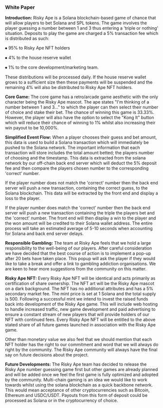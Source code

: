 ### White Paper
**Introduction:** Risky Ape is a Solana blockchain-based game of chance that will allow players to bet Solana and SPL tokens. The game involves the player guessing a number between 1 and 3 thus entering a 'triple or nothing' situation. Deposits to play the game are charged a 5% transaction fee which is distributed as such:

⦁	95% to Risky Ape NFT holders

⦁	4% to the house reserve wallet

⦁	1% to the core development/marketing team.

These distributions will be processed daily. If the house reserve wallet grows to a sufficient size then these payments will be suspended and the remaining 4% will also be distributed to Risky Ape NFT holders.

**Core Game:** The core game has a retro/arcade game aesthetic with the only character being the Risky Ape mascot. The ape states "I'm thinking of a number between 1 and 3..." to which the player can then select their number of choice and stake their bet.
The chance of winning this game is 33.33%. However, the player will also have the option to select the "Kong It" button which will reduce their chance of winning to 1% whilst also increasing their win payout to be 10,000%. 

**Simplified Event Flow:** When a player chooses their guess and bet amount, this data is used to build a Solana transaction which will immediately be pushed to the Solana network. The important information that each transaction will store includes the total amount betted; the players number of choosing and the timestamp. This data is extracted from the solana network by our off-chain back end server which will deduct the 5% deposit fee and then compare the players chosen number to the corresponding 'correct' number. 

If the player number does not match the 'correct' number then the back end server will push a new transaction, containing the correct guess, to the Solana blockchain. This data will be extracted by the front end and display a loss to the player.

If the player number does match the 'correct' number then the back end server will push a new transaction containing the triple the players bet and the 'correct' number. The front end will then display a win to the player and the won amount will be credited to their Solana wallet address. The entire process will take an estimated average of 5-10 seconds when accounting for Solana and back end server delays. 

**Responsible Gambling:** The team at Risky Ape feels that we hold a large responsibility to the well-being of our players. After careful consideration we have decided that the best course of action is to implement a pop-up after 20 bets have taken place. This popup will ask the player if they would like to take a break and offer a link to gambling addiction organisations. We are keen to hear more suggestions from the community on this matter.

**Risky Ape NFT:** Every Risky Ape NFT will be identical and acts primarily as certification of share ownership. The NFT art will be the Risky Ape mascot on a dark background. The NFT has no additional attributes and has a 5% secondary market fee. The mint price is set at 1 Solana and the total supply is 500.
Following a successful mint we intend to invest the raised funds back into development of the Risky Ape game. This will include web hosting to handle increased traffic, new game development and paid advertising to ensure a constant stream of new players that will provide holders of our NFT with continued fees.
Every Risky Ape NFT will be entitled to the above stated share of all future games launched in association with the Risky Ape game.

Other than monetary value we also feel that we should mention that each NFT holder has the right to our commitment and word that we will always do right by the community. The Risky Ape community will always have the final say on future decisions about the project.

**Future Developments:** The Risky Ape team has decided to release the Risky Ape number guessing game first but other games are already planned and will be added once we feel the first game is fully optimized and adopted by the community. 
Multi-chain gaming is an idea we would like to work towards whilst using the solana blockchain as a quick backbone network. This would mean acceptance of other cryptocurrencies such as Bitcoin, Ethereum and USDC/USDT. Payouts from this form of deposit could be processed as Solana or in the cryptocurrency of choice.
